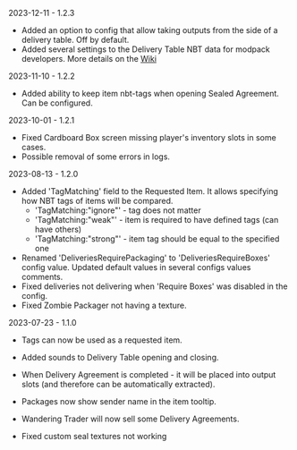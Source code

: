 2023-12-11 - 1.2.3
- Added an option to config that allow taking outputs from the side of a delivery table. Off by default.
- Added several settings to the Delivery Table NBT data for modpack developers. More details on the [Wiki](https://github.com/mortuusars/Wares/wiki/Delivery-Table)

2023-11-10 - 1.2.2
- Added ability to keep item nbt-tags when opening Sealed Agreement. Can be configured.

2023-10-01 - 1.2.1
- Fixed Cardboard Box screen missing player's inventory slots in some cases.  
- Possible removal of some errors in logs.

2023-08-13 - 1.2.0
- Added 'TagMatching' field to the Requested Item. It allows specifying how NBT tags of items will be compared.
  - 'TagMatching:"ignore"' - tag does not matter
  - 'TagMatching:"weak"' - item is required to have defined tags (can have others)
  - 'TagMatching:"strong"' - item tag should be equal to the specified one
- Renamed 'DeliveriesRequirePackaging' to 'DeliveriesRequireBoxes' config value. Updated default values in several configs values comments.
- Fixed deliveries not delivering when 'Require Boxes' was disabled in the config.
- Fixed Zombie Packager not having a texture.

2023-07-23 - 1.1.0
- Tags can now be used as a requested item.
- Added sounds to Delivery Table opening and closing.
- When Delivery Agreement is completed - it will be placed into output slots (and therefore can be automatically extracted).
- Packages now show sender name in the item tooltip.
- Wandering Trader will now sell some Delivery Agreements.

- Fixed custom seal textures not working
